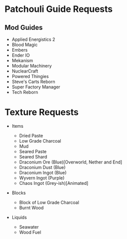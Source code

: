 # Patchouli Guide Requests

## Mod Guides
- Applied Energistics 2
- Blood Magic
- Embers
- Ender IO
- Mekanism
- Modular Machinery
- NuclearCraft
- Powered Thingies
- Steve's Carts Reborn
- Super Factory Manager
- Tech Reborn

# Texture Requests
- Items
	- Dried Paste
	- Low Grade Charcoal
	- Mud
	- Seared Paste
	- Seared Shard
	- Draconium Ore (Blue)[Overworld, Nether and End]
	- Draconium Dust (Blue)
	- Draconium Ingot (Blue)
	- Wyvern Ingot (Purple)
	- Chaos Ingot (Grey-ish)[Animated]

- Blocks
	- Block of Low Grade Charcoal
	- Burnt Wood
	
- Liquids
	- Seawater
	- Wood Fuel
